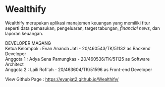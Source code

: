 # Wealthify
Wealthify merupakan aplikasi manajemen keuangan yang memiliki fitur seperti data pemasukan, pengeluaran, target tabungan, _financial news_, dan laporan keuangan.

DEVELOPER MAGANG <br>
Ketua Kelompok : Evan Ananda Jati - 20/460543/TK/51132 as Backend Developer <br>
Anggota 1 : Adya Sena Pamungkas - 20/460536/TK/51125 as Software Architect <br>
Anggota 2 : Laili Rofi'ah - 20/463604/TK/51596 as Front-end Developer <br>


View Github Page : https://evanjat2.github.io/Wealthify/
